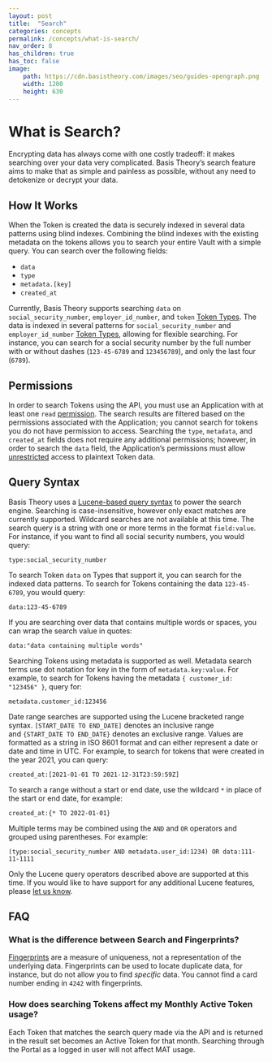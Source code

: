 ```yaml
---
layout: post
title:  "Search"
categories: concepts
permalink: /concepts/what-is-search/
nav_order: 8
has_children: true
has_toc: false
image:
    path: https://cdn.basistheory.com/images/seo/guides-opengraph.png
    width: 1200
    height: 630
---
```


# What is Search?

Encrypting data has always come with one costly tradeoff: it makes searching over your data very complicated. Basis Theory’s search feature aims to make that as simple and painless as possible, without any need to detokenize or decrypt your data.

## How It Works

When the Token is created the data is securely indexed in several data patterns using blind indexes. Combining the blind indexes with the existing metadata on the tokens allows you to search your entire Vault with a simple query. You can search over the following fields:

- `data`
- `type`
- `metadata.[key]`
- `created_at`

Currently, Basis Theory supports searching `data` on `social_security_number`, `employer_id_number`, and `token` [Token Types](https://docs.basistheory.com/#token-types). The data is indexed in several patterns for `social_security_number` and `employer_id_number` [Token Types](https://docs.basistheory.com/#token-types), allowing for flexible searching. For instance, you can search for a social security number by the full number with or without dashes (`123-45-6789` and `123456789`), and only the last four (`6789`).

## Permissions

In order to search Tokens using the API, you must use an Application with at least one `read` [permission](https://docs.basistheory.com/#permissions-permission-types). The search results are filtered based on the permissions associated with the Application; you cannot search for tokens you do not have permission to access. Searching the `type`, `metadata`, and `created_at` fields does not require any additional permissions; however, in order to search the `data` field, the Application’s permissions must allow [unrestricted](https://docs.basistheory.com/#tokens-token-restriction-policies) access to plaintext Token data. 

## Query Syntax

Basis Theory uses a [Lucene-based query syntax](http://www.lucenetutorial.com/lucene-query-syntax.html) to power the search engine. Searching is case-insensitive, however only exact matches are currently supported. Wildcard searches are not available at this time. The search query is a string with one or more terms in the format `field:value`. For instance, if you want to find all social security numbers, you would query:

```
type:social_security_number
```

To search Token `data` on Types that support it, you can search for the indexed data patterns. To search for Tokens containing the data `123-45-6789`, you would query:

```
data:123-45-6789
```

If you are searching over data that contains multiple words or spaces, you can wrap the search value in quotes:

```
data:"data containing multiple words"
```

Searching Tokens using metadata is supported as well. Metadata search terms use dot notation for key in the form of `metadata.key:value`. For example, to search for Tokens having the metadata `{ customer_id: "123456" }`, query for:

```
metadata.customer_id:123456
```

Date range searches are supported using the Lucene bracketed range syntax. `[START_DATE TO END_DATE]` denotes an inclusive range and `{START_DATE TO END_DATE}` denotes an exclusive range. Values are formatted as a string in ISO 8601 format and can either represent a date or date and time in UTC. For example, to search for tokens that were created in the year 2021, you can query:

```
created_at:[2021-01-01 TO 2021-12-31T23:59:59Z]
```

To search a range without a start or end date, use the wildcard `*` in place of the start or end date, for example:

```
created_at:{* TO 2022-01-01}
```

Multiple terms may be combined using the `AND` and `OR` operators and grouped using parentheses. For example:

```
(type:social_security_number AND metadata.user_id:1234) OR data:111-11-1111
```

Only the Lucene query operators described above are supported at this time. If you would like to have support for any additional Lucene features, please [let us know](mailto:support@basistheory.com?subject=Token).

## FAQ

### What is the difference between Search and Fingerprints?

[Fingerprints](https://developers.basistheory.com/concepts/what-are-fingerprints/) are a measure of uniqueness, not a representation of the underlying data. Fingerprints can be used to locate duplicate data, for instance, but do not allow you to find *specific* data. You cannot find a card number ending in `4242` with fingerprints.

### How does searching Tokens affect my Monthly Active Token usage?

Each Token that matches the search query made via the API and is returned in the result set becomes an Active Token for that month. Searching through the Portal as a logged in user will not affect MAT usage.
